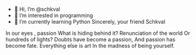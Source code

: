 - 👋 Hi, I’m @schkval
- 👀 I’m interested in programming
- 🌱 I’m currently learning Python
                  Sincerely, your friend Schkval

In our eyes , passion
What is hiding behind it?
Renunciation of the world
Or hundreds of lights?
Doubts have become a passion,
And passion has become fate.
Everything else is art
In the madness of being yourself.
                            
